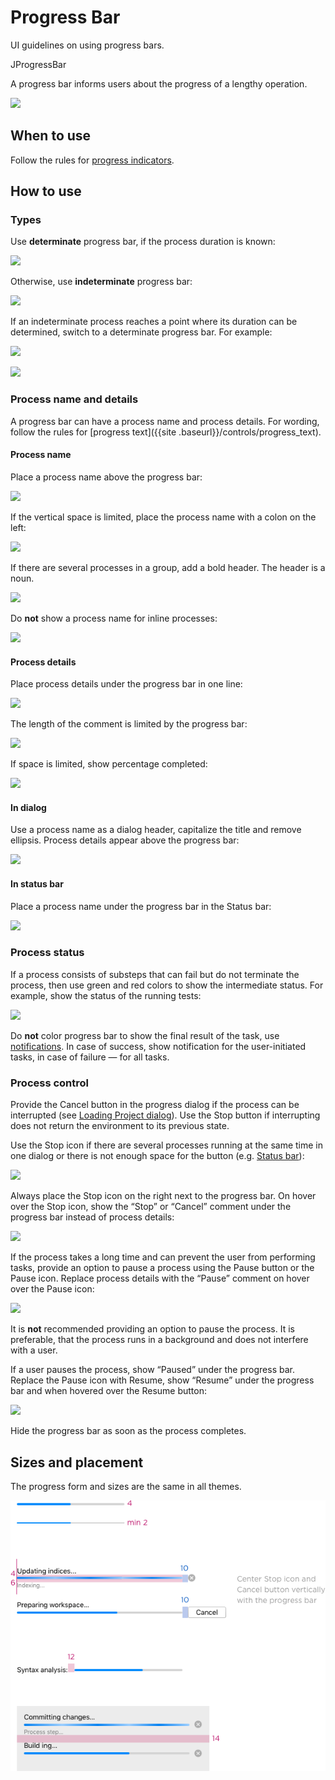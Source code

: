 <!-- Copyright 2000-2024 JetBrains s.r.o. and contributors. Use of this source code is governed by the Apache 2.0 license. -->

# Progress Bar

<link-summary>UI guidelines on using progress bars.</link-summary>

<tldr>JProgressBar</tldr>

A progress bar informs users about the progress of a lengthy operation.

![](determinate_example.png)

## When to use

Follow the rules for [progress indicators](progress_indicators.md).


## How to use

### Types

Use **determinate** progress bar, if the process duration is known:

![](determinate_example.png)

Otherwise, use **indeterminate** progress bar:

![](indeterminate_example.png)

If an indeterminate process reaches a point where its duration can be determined, switch to a determinate progress bar. For example:

![](progress_bar_indeterminate.png)

![](progress_bar_determinate.png)


### Process name and details

A progress bar can have a process name and process details. For wording, follow the rules for [progress text]({{site
.baseurl}}/controls/progress_text).

#### Process name

Place a process name above the progress bar:

![](label_above.png)

If the vertical space is limited, place the process name with a colon on the left:

![](label_left.png)

If there are several processes in a group, add a bold header. The header is a noun.

![](several_progresses.png)

Do **not** show a process name for inline processes:

![](tool_window.png)


#### Process details

Place process details under the progress bar in one line:

![](comment.png)

The length of the comment is limited by the progress bar:

![](comment_long.png)

If space is limited,  show percentage completed:

![](horizontaly.png)


#### In dialog

Use a process name as a dialog header, capitalize the title and remove ellipsis. Process details appear above the progress bar:

![](dialog.png)

#### In status bar

Place a process name under the progress bar in the Status bar:

![](status_bar.png)




### Process status

If a process consists of substeps that can fail but do not terminate the process, then use green and red colors to show the intermediate status. For example, show the status of the running tests:

![](progress_color.png)

Do **not** color progress bar to show the final result of the task, use [notifications](notification_types.md). In case of success, show notification for the user-initiated tasks, in case of failure — for all tasks.


### Process control

Provide the Cancel button in the progress dialog if the process can be interrupted (see [Loading Project dialog](#in-dialog)). Use the Stop button if interrupting does not return the environment to its previous state.

Use the Stop icon if there are several processes running at the same time in one dialog or there is not enough space for the button (e.g. [Status bar](#in-status-bar)):

![](tasks_dialog.png)

Always place the Stop icon on the right next to the progress bar. On hover over the Stop icon, show the “Stop” or “Cancel” comment under the progress bar instead of process details:

![](hover_stop_icon.png)

If the process takes a long time and can prevent the user from performing tasks, provide an option to pause a process using the Pause button or the Pause icon. Replace process details with the “Pause” comment on hover over the Pause icon:

![](pause.png)

It is **not** recommended providing an option to pause the process. It is preferable, that the process runs in a background and does not interfere with a user.

If a user pauses the process, show “Paused” under the progress bar. Replace the Pause icon with Resume, show “Resume” under the progress bar and when hovered over the Resume button:

![](resume.png)

Hide the progress bar as soon as the process completes.


## Sizes and placement

The progress form and sizes are the same in all themes.

![](../../../images/ui/progress_bar/sizes.png)




